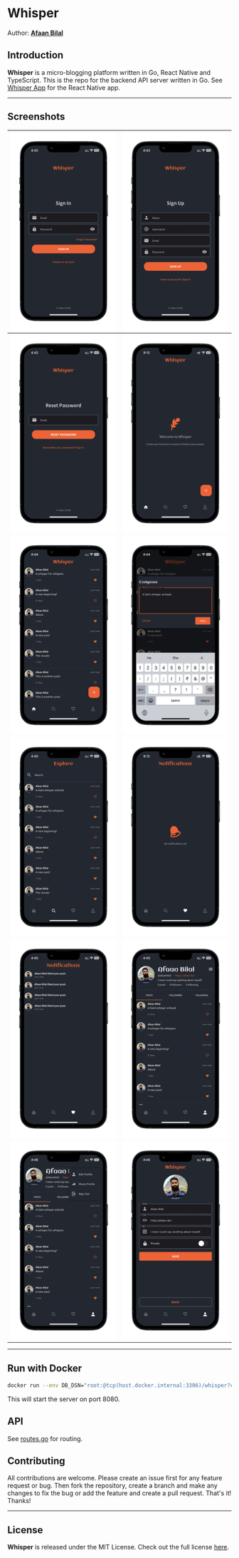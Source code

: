 Whisper
=======

Author: **[Afaan Bilal](https://afaan.dev)**

## Introduction
**Whisper** is a micro-blogging platform written in Go, React Native and TypeScript. This is the repo for the backend API server written in Go. See [Whisper App](https://github.com/AfaanBilal/whisper-app) for the React Native app.

---

## Screenshots

|        ![SignIn](/screenshots/1-SignIn.png)        |      ![SignUp](/screenshots/2-SignUp.png)       |
| :------------------------------------------------: | :---------------------------------------------: |
| ![ResetPassword](/screenshots/3-ResetPassword.png) |      ![Home](/screenshots/3.5-Welcome.png)      |
|          ![Home](/screenshots/4-Home.png)          |     ![Compose](/screenshots/5-Compose.png)      |
|       ![Explore](/screenshots/6-Explore.png)       | ![Compose](/screenshots/6.5-Notifications.png)  |
| ![Notifications](/screenshots/7-Notifications.png) |     ![Profile](/screenshots/8-Profile.png)      |
|          ![Menu](/screenshots/9-Menu.png)          | ![EditProfile](/screenshots/10-EditProfile.png) |

---

## Run with Docker
```bash
docker run --env DB_DSN="root:@tcp(host.docker.internal:3306)/whisper?charset=utf8mb4&parseTime=True&loc=Local" --env PORT=8080 --env VERSION=0.1.0 -p 8080:8080 afaanbilal/whisper
```

This will start the server on port 8080.

## API
See [routes.go](./routes/routes.go) for routing.

## Contributing
All contributions are welcome. Please create an issue first for any feature request
or bug. Then fork the repository, create a branch and make any changes to fix the bug
or add the feature and create a pull request. That's it!
Thanks!

---

## License
**Whisper** is released under the MIT License.
Check out the full license [here](LICENSE).
